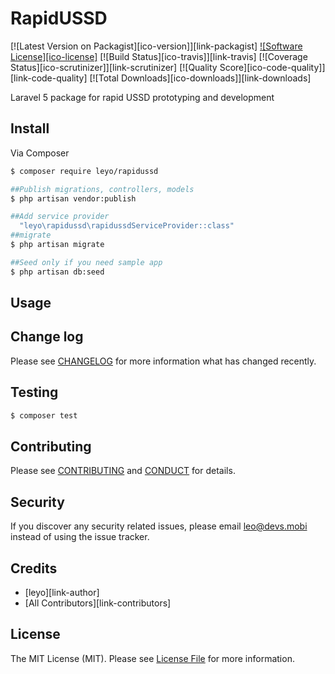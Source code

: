 # RapidUSSD

[![Latest Version on Packagist][ico-version]][link-packagist]
[![Software License][ico-license]](LICENSE.md)
[![Build Status][ico-travis]][link-travis]
[![Coverage Status][ico-scrutinizer]][link-scrutinizer]
[![Quality Score][ico-code-quality]][link-code-quality]
[![Total Downloads][ico-downloads]][link-downloads]


Laravel 5 package for rapid USSD prototyping and development
## Install

Via Composer

``` bash
$ composer require leyo/rapidussd

##Publish migrations, controllers, models
$ php artisan vendor:publish

##Add service provider
  "leyo\rapidussd\rapidussdServiceProvider::class"
##migrate
$ php artisan migrate

##Seed only if you need sample app
$ php artisan db:seed
```

## Usage


## Change log

Please see [CHANGELOG](CHANGELOG.md) for more information what has changed recently.

## Testing

``` bash
$ composer test
```

## Contributing

Please see [CONTRIBUTING](CONTRIBUTING.md) and [CONDUCT](CONDUCT.md) for details.

## Security

If you discover any security related issues, please email leo@devs.mobi instead of using the issue tracker.

## Credits

- [leyo][link-author]
- [All Contributors][link-contributors]

## License

The MIT License (MIT). Please see [License File](LICENSE.md) for more information.
